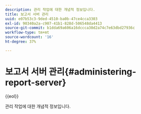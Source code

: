 ```yaml
---
description: 관리 작업에 대한 개념적 정보입니다.
title: 보고서 서버 관리
uuid: e07b53c3-9ded-4510-ba0b-47ce4cca3303
exl-id: 90340a2a-c907-41b1-828d-506548da4413
source-git-commit: b1dda69a606a16dccca30d2a74c7e63dbd27936c
workflow-type: tm+mt
source-wordcount: '16'
ht-degree: 37%

---
```


# 보고서 서버 관리{#administering-report-server}

{{eol}}

관리 작업에 대한 개념적 정보입니다.
